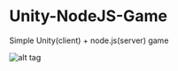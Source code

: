 # Unity-NodeJS-Game
Simple Unity(client) + node.js(server) game

![alt tag](http://cs626126.vk.me/v626126704/d1c9/mtMvVvgDpqs.jpg)
